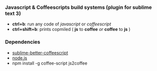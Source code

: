 ### Javascript & Coffeescripts build systems (plugin for sublime text 3)

- **ctrl+b**: run any code of _javascript_ or _coffeescript_
- **ctrl+shift+b**: prints copmiled ( **js** to **coffee** _or_ **coffee** to **js** )

### Dependencies

- [sublime-better-coffeescript](https://github.com/aponxi/sublime-better-coffeescript)
- [node.js](http://nodejs.org/download/)
- npm install -g coffee-script js2coffee
